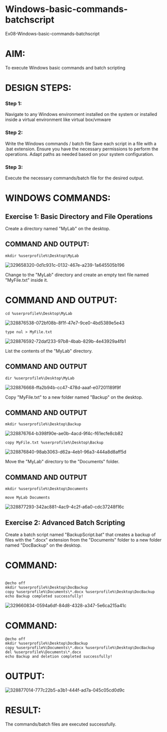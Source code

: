 # Windows-basic-commands-batchscript
Ex08-Windows-basic-commands-batchscript

# AIM:
To execute Windows basic commands and batch scripting

# DESIGN STEPS:

### Step 1:

Navigate to any Windows environment installed on the system or installed inside a virtual environment like virtual box/vmware 

### Step 2:

Write the Windows commands / batch file
Save each script in a file with a .bat extension.
Ensure you have the necessary permissions to perform the operations.
Adapt paths as needed based on your system configuration.
### Step 3:

Execute the necessary commands/batch file for the desired output. 




# WINDOWS COMMANDS:
## Exercise 1: Basic Directory and File Operations
Create a directory named "MyLab" on the desktop.
## COMMAND AND OUTPUT:
```
mkdir %userprofile%\Desktop\MyLab
```
![329658320-0d1c931c-0132-467e-a239-1a645505b196](https://github.com/ameeshajeffi/Windows-basic-commands-batchscript/assets/150773598/0c8dc067-e4f1-4c9c-b2c3-99c60ef2521c)

Change to the "MyLab" directory and create an empty text file named "MyFile.txt" inside it.
# COMMAND AND OUTPUT:
```
cd %userprofile%\Desktop\MyLab
```

![328876538-072bf08b-8f1f-47e7-9ce0-4bd5389e5e43](https://github.com/ameeshajeffi/Windows-basic-commands-batchscript/assets/150773598/f7eb7f97-9145-4802-a6d3-7bb059fe62c4)

```
type nul > MyFile.txt
```
![328876592-72daf233-97b8-4bab-829b-4e43929a4fb1](https://github.com/ameeshajeffi/Windows-basic-commands-batchscript/assets/150773598/58a33048-8cd1-4aae-841e-c6bca9f275a5)

List the contents of the "MyLab" directory.

## COMMAND AND OUTPUT
```
dir %userprofile%\Desktop\MyLab
```
![328876668-ffa2b94b-cc47-478d-aaaf-e07201189f9f](https://github.com/ameeshajeffi/Windows-basic-commands-batchscript/assets/150773598/c40f1200-2da1-4e72-9f2d-41ceb00df680)


Copy "MyFile.txt" to a new folder named "Backup" on the desktop.

## COMMAND AND OUTPUT
```
mkdir %userprofile%\Desktop\Backup
```
![328876764-b398f90e-ae0b-4acd-9f4c-f61ecfe8cb82](https://github.com/ameeshajeffi/Windows-basic-commands-batchscript/assets/150773598/d34c5153-5092-4e5b-855f-12cf87c1c4f3)

```
copy MyFile.txt %userprofile%\Desktop\Backup
```
![328876840-98ab3063-d62a-4eb1-96a3-444a8d8aff5d](https://github.com/ameeshajeffi/Windows-basic-commands-batchscript/assets/150773598/8fc0ab28-ff1b-43ec-a2e2-056aebe2f50a)


Move the "MyLab" directory to the "Documents" folder.


## COMMAND AND OUTPUT
```
mkdir %userprofile%\Desktop\Documents

move MyLab Documents
```
![328877293-342ac881-4ac9-4c2f-a6a0-cdc37248f16c](https://github.com/ameeshajeffi/Windows-basic-commands-batchscript/assets/150773598/b826c40b-69fc-4008-99bb-2c169caa12ec)

## Exercise 2: Advanced Batch Scripting
Create a batch script named "BackupScript.bat" that creates a backup of files with the ".docx" extension from the "Documents" folder to a new folder named "DocBackup" on the desktop.

# COMMAND:

```

@echo off
mkdir %userprofile%\Desktop\DocBackup
copy %userprofile%\Documents\*.docx %userprofile%\Desktop\DocBackup
echo Backup completed successfully!
```
![329660834-0594a6df-84d8-4328-a347-5e6ca215a41c](https://github.com/ameeshajeffi/Windows-basic-commands-batchscript/assets/150773598/21f72afd-bd92-43ea-8f28-f710964c350a)



# COMMAND:
```
@echo off
mkdir %userprofile%\Desktop\DocBackup
copy %userprofile%\Documents\*.docx %userprofile%\Desktop\DocBackup
del %userprofile%\Documents\*.docx
echo Backup and deletion completed successfully!
```

# OUTPUT:

![328877014-777c22b5-a3b1-444f-ad7a-045c05cd0d9c](https://github.com/ameeshajeffi/Windows-basic-commands-batchscript/assets/150773598/4755c9b0-f4b8-44b4-bb35-0bcab2c81426)

# RESULT:
The commands/batch files are executed successfully.

